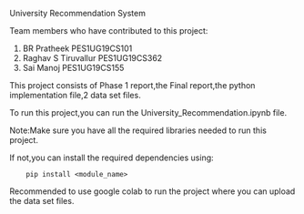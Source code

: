 University Recommendation System

Team members who have contributed to this project:

1) BR Pratheek                  PES1UG19CS101
2) Raghav S Tiruvallur          PES1UG19CS362
3) Sai Manoj                    PES1UG19CS155

This project consists of Phase 1 report,the Final report,the python implementation file,2 data set files.

To run this project,you can run the University_Recommendation.ipynb file.

Note:Make sure you have all the required libraries needed to run this project.

If not,you can install the required dependencies using:

        pip install <module_name>
Recommended to use google colab to run the project where you can upload the data set files.

